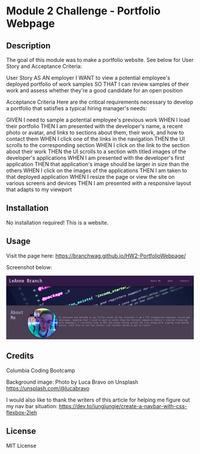 # Module 2 Challenge - Portfolio Webpage

## Description

The goal of this module was to make a portfolio website. See below for User Story and Acceptance Criteria: 

User Story
AS AN employer
I WANT to view a potential employee's deployed portfolio of work samples
SO THAT I can review samples of their work and assess whether they're a good candidate for an open position

Acceptance Criteria
Here are the critical requirements necessary to develop a portfolio that satisfies a typical hiring manager's needs:

GIVEN I need to sample a potential employee's previous work
WHEN I load their portfolio
THEN I am presented with the developer's name, a recent photo or avatar, and links to sections about them, their work, and how to contact them
WHEN I click one of the links in the navigation
THEN the UI scrolls to the corresponding section
WHEN I click on the link to the section about their work
THEN the UI scrolls to a section with titled images of the developer's applications
WHEN I am presented with the developer's first application
THEN that application's image should be larger in size than the others
WHEN I click on the images of the applications
THEN I am taken to that deployed application
WHEN I resize the page or view the site on various screens and devices
THEN I am presented with a responsive layout that adapts to my viewport

## Installation

No installation required! This is a website. 

## Usage

Visit the page here: https://branchwag.github.io/HW2-PortfolioWebpage/

Screenshot below:

![alt text](assets/images/projectscreenshot.png)

## Credits

Columbia Coding Bootcamp

Background image:
Photo by Luca Bravo on Unsplash
https://unsplash.com/@lucabravo

I would also like to thank the writers of this article for helping me figure out my nav bar situation:
https://dev.to/jungjungie/create-a-navbar-with-css-flexbox-2leh


## License

MIT License
